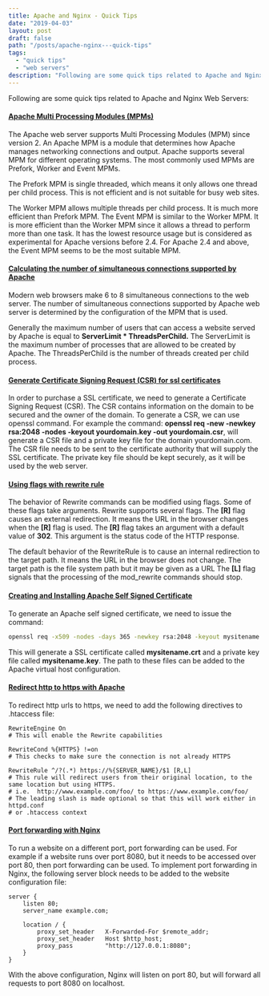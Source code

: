 ```yaml
---
title: Apache and Nginx - Quick Tips
date: "2019-04-03"
layout: post
draft: false
path: "/posts/apache-nginx---quick-tips"
tags:
  - "quick tips"
  - "web servers"
description: "Following are some quick tips related to Apache and Nginx Web Servers:"
---
```


Following are some quick tips related to Apache and Nginx Web Servers:

#### [Apache Multi Processing Modules (MPMs)](https://www.liquidweb.com/kb/apache-mpms-explained/)
The Apache web server supports Multi Processing Modules (MPM) since version 2. An Apache MPM is a module that determines how Apache manages networking connections and output. Apache supports several MPM for different operating systems. The most commonly used MPMs are Prefork, Worker and Event MPMs.

The Prefork MPM is single threaded, which means it only allows one thread per child process. This is not efficient and is not suitable for busy web sites.

The Worker MPM allows multiple threads per child process. It is much more efficient than Prefork MPM.
The Event MPM is similar to the Worker MPM. It is more efficient than the Worker MPM since it allows a thread to perform more than one task. It has the lowest resource usage but is considered as experimental for Apache versions before 2.4. For Apache 2.4 and above, the Event MPM seems to be the most suitable MPM.

#### [Calculating the number of simultaneous connections supported by Apache](http://stackoverflow.com/questions/3389496/how-do-you-increase-the-max-number-of-concurrent-connections-in-apache)
Modern web browsers make 6 to 8 simultaneous connections to the web server.
The number of simultaneous connections supported by Apache web server is determined by the configuration of the MPM  that is used.

Generally the maximum number of users that can access a website served by Apache is equal to **ServerLimit * ThreadsPerChild.** The ServerLimit is the maximum number of processes that are allowed to be created by Apache. The ThreadsPerChild is the number of threads created per child process.

#### [Generate Certificate Signing Request (CSR) for ssl certificates](https://pk.godaddy.com/help/apache-generate-csr-certificate-signing-request-5269)
In order to purchase a SSL certificate, we need to generate a Certificate Signing Request (CSR). The CSR contains information on the domain to be secured and the owner of the domain. To generate a CSR, we can use openssl command.
For example the command: **openssl req -new -newkey rsa:2048 -nodes -keyout yourdomain.key -out yourdomain.csr**, will generate a CSR file and a private key file for the domain yourdomain.com. The CSR file needs to be sent to the certificate authority that will supply the SSL certificate. The private key file should be kept securely, as it will be used by the web server.

#### [Using flags with rewrite rule](https://httpd.apache.org/docs/current/rewrite/flags.html#flag_t)
The behavior of Rewrite commands can be modified using flags. Some of these flags take arguments. Rewrite supports several flags. The **[R]** flag causes an external redirection. It means the URL in the browser changes when the **[R]** flag is used. The **[R]** flag takes an argument with a default value of **302**. This argument is the status code of the HTTP response.

The default behavior of the RewriteRule is to cause an internal redirection to the target path. It means the URL in the browser does not change. The target path is the file system path but it may be given as a URL
The **[L]** flag signals that the processing of the mod_rewrite commands should stop.

#### [Creating and Installing Apache Self Signed Certificate](https://www.sslshopper.com/article-how-to-create-and-install-an-apache-self-signed-certificate.html)
To generate an Apache self signed certificate, we need to issue the command:

```bash
openssl req -x509 -nodes -days 365 -newkey rsa:2048 -keyout mysitename.key -out mysitename.crt
```

This will generate a SSL certificate called **mysitename.crt** and a private key file called **mysitename.key**. The path to these files can be added to the Apache virtual host configuration.

#### [Redirect http to https with Apache](https://wiki.apache.org/httpd/RewriteHTTPToHTTPS)
To redirect http urls to https, we need to add the following directives to .htaccess file:

```
RewriteEngine On
# This will enable the Rewrite capabilities

RewriteCond %{HTTPS} !=on
# This checks to make sure the connection is not already HTTPS

RewriteRule ^/?(.*) https://%{SERVER_NAME}/$1 [R,L]
# This rule will redirect users from their original location, to the same location but using HTTPS.
# i.e.  http://www.example.com/foo/ to https://www.example.com/foo/
# The leading slash is made optional so that this will work either in httpd.conf
# or .htaccess context
```

#### [Port forwarding with Nginx](https://stackoverflow.com/questions/24861311/forwarding-port-80-to-8080-using-nginx)
To run a website on a different port, port forwarding can be used. For example if a website runs over port 8080, but it needs to be accessed over port 80, then port forwarding can be used. To implement port forwarding in Nginx, the following server block needs to be added to the website configuration file:

```
server {
    listen 80;
    server_name example.com;

    location / {
        proxy_set_header   X-Forwarded-For $remote_addr;
        proxy_set_header   Host $http_host;
        proxy_pass         "http://127.0.0.1:8080";
    }
}
```

With the above configuration, Nginx will listen on port 80, but will forward all requests to port 8080 on localhost.
